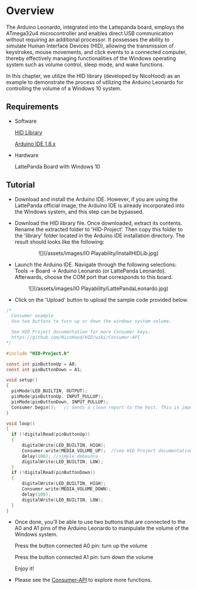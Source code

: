 # Overview

The Arduino Leonardo, integrated into the Lattepanda board, employs the ATmega32u4 microcontroller and enables direct USB communication without requiring an additional processor. It possesses the ability to simulate Human Interface Devices (HID), allowing the transmission of keystrokes, mouse movements, and click events to a connected computer, thereby effectively managing functionalities of the Windows operating system such as volume control, sleep mode, and wake functions.

In this chapter, we utilize the HID library (developed by NicoHood) as an example to demonstrate the process of utilizing the Arduino Leonardo for controlling the volume of a Windows 10 system.


## Requirements

- Software<br>

  [HID Library](https://github.com/NicoHood/HID/releases)<br>

  [Arduino IDE 1.8.x](https://www.arduino.cc/en/software)<br>

- Hardware<br>

  LattePanda Board with Windows 10<br>


## Tutorial

- Download and install the Arduino IDE. However, if you are using the LattePanda official image, the Arduino IDE is already incorporated into the Windows system, and this step can be bypassed.

- Download the HID library file.  Once downloaded, extract its contents. Rename the extracted folder to 'HID-Project'. Then copy this folder to the 'library' folder located in the Arduino IDE installation directory. The result should looks like the following:

<center>![](/assets/images/IO Playability/InstallHIDLib.jpg)</center>

- Launch the Arduino IDE. Navigate through the following selections: Tools -> Board -> Arduino Leonardo (or LattePanda Leonardo). Afterwards, choose the COM port that corresponds to this board.

<center>![](/assets/images/IO Playability/LattePandaLeonardo.jpg)</center>

- Click on the 'Upload' button to upload the sample code provided below.<br>

```C
/*
  Consumer example
  Use two buttons to turn up or down the windows system volume.

  See HID Project documentation for more Consumer keys.
  https://github.com/NicoHood/HID/wiki/Consumer-API
*/

#include "HID-Project.h"

const int pinButtonUp = A0;
const int pinButtonDown = A1;

void setup() 
{
  pinMode(LED_BUILTIN, OUTPUT);
  pinMode(pinButtonUp, INPUT_PULLUP);
  pinMode(pinButtonDown, INPUT_PULLUP);
  Consumer.begin();   // Sends a clean report to the host. This is important on any Arduino type.
}

void loop() 
{
  if (!digitalRead(pinButtonUp)) 
  {
      digitalWrite(LED_BUILTIN, HIGH);
      Consumer.write(MEDIA_VOLUME_UP);  //see HID Project documentation for more Consumer keys
      delay(100); //simple debounce
      digitalWrite(LED_BUILTIN, LOW);
  }
  if (!digitalRead(pinButtonDown)) 
  {
      digitalWrite(LED_BUILTIN, HIGH);
      Consumer.write(MEDIA_VOLUME_DOWN);
      delay(100);
      digitalWrite(LED_BUILTIN, LOW);
  }
}
```

- Once done, you'll be able to use two buttons that are connected to the A0 and A1 pins of the Arduino Leonardo to manipulate the volume of the Windows system.<br>

  Press the button connected A0 pin: turn up the volume<br>

  Press the button connected A1 pin: turn down the volume<br>

  Enjoy it!<br>
  
- Please see the [Consumer-API](https://github.com/NicoHood/HID/wiki/Consumer-API) to explore more functions.